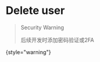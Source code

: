 # Delete user

> Security Warning
>
> 后续开发时添加密码验证或2FA
>
{style="warning"}

<api-endpoint openapi-path="./../cotalk.yaml" endpoint="/api/user/{userid}" method="delete"/>
